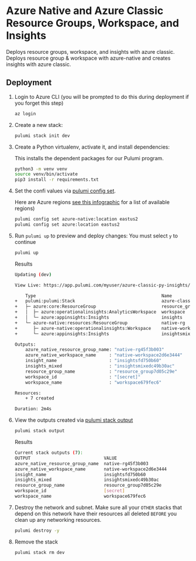 # Azure Native and Azure Classic Resource Groups, Workspace, and Insights
Deploys resource groups, workspace, and insights with azure classic.
Deploys resource group & workspace with azure-native and creates insights with azure classic.

## Deployment

1. Login to Azure CLI (you will be prompted to do this during deployment if you forget this step)

    ```bash
    az login
    ```

1. Create a new stack:

    ```bash
    pulumi stack init dev
    ```

1. Create a Python virtualenv, activate it, and install dependencies:

    This installs the dependent packages for our Pulumi program.

    ```bash
    python3 -m venv venv
    source venv/bin/activate
    pip3 install -r requirements.txt
    ```

1. Set the confi values via [pulumi config set](https://www.pulumi.com/docs/reference/cli/pulumi_config_set/).

   Here are Azure regions [see this infographic](https://azure.microsoft.com/en-us/global-infrastructure/regions/) for a list of available regions)

   ```bash
   pulumi config set azure-native:location eastus2
   pulumi config set azure:location eastus2
   ```

1. Run `pulumi up` to preview and deploy changes: You must select `y` to continue
  
    ```bash
    pulumi up
    ```

    Results
    ```bash
    Updating (dev)

    View Live: https://app.pulumi.com/myuser/azure-classic-py-insights/dev/updates/11

        Type                                                Name                           Status      
    +   pulumi:pulumi:Stack                                 azure-classic-py-insights-dev  created     
    +   ├─ azure:core:ResourceGroup                         resource_group                 created     
    +   │  ├─ azure:operationalinsights:AnalyticsWorkspace  workspace                      created     
    +   │  └─ azure:appinsights:Insights                    insights                       created     
    +   └─ azure-native:resources:ResourceGroup             native-rg                      created     
    +      ├─ azure-native:operationalinsights:Workspace    native-workspace               created     
    +      └─ azure:appinsights:Insights                    insightsmixed                  created     
    
    Outputs:
        azure_native_resource_group_name: "native-rg45f3b003"
        azure_native_workspace_name     : "native-workspace2d6e3444"
        insight_name                    : "insightsfd750b60"
        insights_mixed                  : "insightsmixedc49b30ac"
        resource_group_name             : "resource_group7d05c29e"
        workspace_id                    : "[secret]"
        workspace_name                  : "workspace679fec6"

    Resources:
        + 7 created

    Duration: 2m4s

    ```

1. View the outputs created via [pulumi stack output](https://www.pulumi.com/docs/reference/cli/pulumi_stack_output/)
   ```bash
   pulumi stack output
   ```

   Results
    ```bash
    Current stack outputs (7):
    OUTPUT                            VALUE
    azure_native_resource_group_name  native-rg45f3b003
    azure_native_workspace_name       native-workspace2d6e3444
    insight_name                      insightsfd750b60
    insights_mixed                    insightsmixedc49b30ac
    resource_group_name               resource_group7d05c29e
    workspace_id                      [secret]
    workspace_name                    workspace679fec6
    ```

1. Destroy the network and subnet. Make sure all your `OTHER` stacks that depend on this network have their resources all deleted `BEFORE` you clean up any networking resources.
    ```bash
    pulumi destroy -y
    ```

1. Remove the stack
   ```bash
   pulumi stack rm dev
   ```
